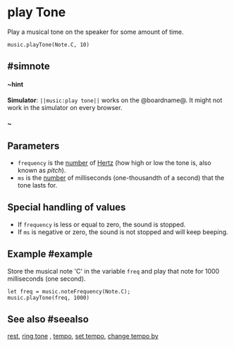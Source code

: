 # play Tone

Play a musical tone on the speaker for some amount of time.

```sig
music.playTone(Note.C, 10)
```

## #simnote
#### ~hint
**Simulator**: ``||music:play tone||`` works on the @boardname@. It might not work in the simulator on every browser.
#### ~

## Parameters

* ``frequency`` is the [number](/types/number) of [Hertz](https://wikipedia.org/wiki/Hertz) (how high or low the tone is, also known as _pitch_).
* ``ms`` is the [number](/types/number) of milliseconds (one-thousandth of a second) that the tone lasts for.

## Special handling of values

* If ``frequency`` is less or equal to zero, the sound is stopped.
* If ``ms`` is negative or zero, the sound is not stopped and will keep beeping.

## Example #example

Store the musical note 'C' in the variable `freq` and play that note for 1000 milliseconds (one second).

```blocks
let freq = music.noteFrequency(Note.C);
music.playTone(freq, 1000)
```

## See also #seealso

[rest](/reference/music/rest), [ring tone](/reference/music/ring-tone) , [tempo](/reference/music/tempo),
[set tempo](/reference/music/set-tempo), [change tempo by](/reference/music/change-tempo-by)
